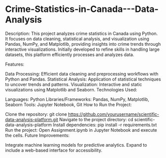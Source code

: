 # Crime-Statistics-in-Canada---Data-Analysis

Description: This project analyzes crime statistics in Canada using Python. It focuses on data cleaning, statistical analysis, and visualization using Pandas, NumPy, and Matplotlib, providing insights into crime trends through interactive visualizations. Initially developed to refine skills in handling large datasets, this platform efficiently processes and analyzes data.

Features:

Data Processing: Efficient data cleaning and preprocessing workflows with Python and Pandas.
Statistical Analysis: Application of statistical techniques to uncover trends and patterns.
Visualization: Interactive and static visualizations using Matplotlib and Seaborn.
Technologies Used:

Languages: Python
Libraries/Frameworks: Pandas, NumPy, Matplotlib, Seaborn
Tools: Jupyter Notebook, Git
How to Run the Project:

Clone the repository: git clone https://github.com/yourusername/scientific-data-analysis-platform.git
Navigate to the project directory: cd scientific-data-analysis-platform
Install dependencies: pip install -r requirements.txt
Run the project: Open Assignment.ipynb in Jupyter Notebook and execute the cells.
Future Improvements:

Integrate machine learning models for predictive analytics.
Expand to include a web-based interface for accessibility.
